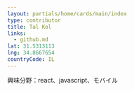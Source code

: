 ```yaml
---
layout: partials/home/cards/main/index
type: contributor
title: Tal Kol
links:
  - github.md
lat: 31.5313113
lng: 34.8667654
countryCode: IL
---
```


興味分野：react、javascript、モバイル
